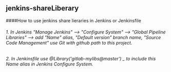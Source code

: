 ## jenkins-shareLiberary

####How to use jenkins share lieraries in Jenkins or Jenkinsfile
###### 1. In Jenkins "Manage Jenkins" --> "Configure System" --> "Global Pipeline Libraries" --> add "Name" alias, "Default version" branch name, "Source Code Management" use Git with github path to this project.
###### 2. In Jenkinsfile use @Library('gitlab-mylibs@master') _ to include this Name alias in Jenkins Configure System.
